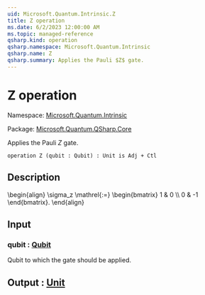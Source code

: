 ```yaml
---
uid: Microsoft.Quantum.Intrinsic.Z
title: Z operation
ms.date: 6/2/2023 12:00:00 AM
ms.topic: managed-reference
qsharp.kind: operation
qsharp.namespace: Microsoft.Quantum.Intrinsic
qsharp.name: Z
qsharp.summary: Applies the Pauli $Z$ gate.
---
```


# Z operation

Namespace: [Microsoft.Quantum.Intrinsic](xref:Microsoft.Quantum.Intrinsic)

Package: [Microsoft.Quantum.QSharp.Core](https://nuget.org/packages/Microsoft.Quantum.QSharp.Core)


Applies the Pauli $Z$ gate.

```qsharp
operation Z (qubit : Qubit) : Unit is Adj + Ctl
```


## Description

\begin{align}\sigma_z \mathrel{:=}\begin{bmatrix}1 & 0 \\\\0 & -1\end{bmatrix}.\end{align}

## Input

### qubit : [Qubit](xref:microsoft.quantum.qsharp.valueliterals#qubit-literals)

Qubit to which the gate should be applied.



## Output : [Unit](xref:microsoft.quantum.qsharp.valueliterals#unit-literal)

